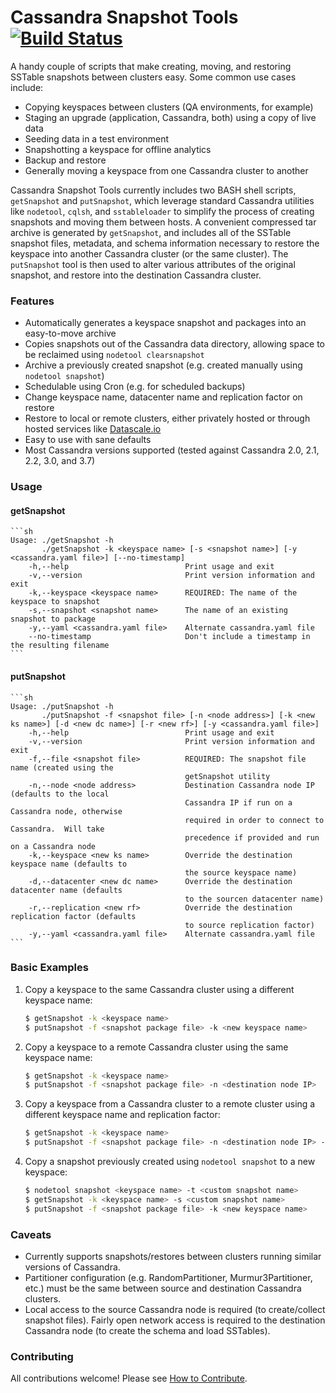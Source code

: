 # Cassandra Snapshot Tools [![Build Status](https://travis-ci.org/AppliedInfrastructure/cassandra-snapshot-tools.svg?branch=master)](https://travis-ci.org/AppliedInfrastructure/cassandra-snapshot-tools)
A handy couple of scripts that make creating, moving, and restoring SSTable snapshots between clusters easy.  Some common use cases include:
* Copying keyspaces between clusters (QA environments, for example)
* Staging an upgrade (application, Cassandra, both) using a copy of live data
* Seeding data in a test environment
* Snapshotting a keyspace for offline analytics
* Backup and restore
* Generally moving a keyspace from one Cassandra cluster to another

Cassandra Snapshot Tools currently includes two BASH shell scripts, `getSnapshot` and `putSnapshot`, which leverage standard Cassandra utilities like `nodetool`, `cqlsh`, and `sstableloader` to simplify the process of creating snapshots and moving them between hosts.  A convenient compressed tar archive is generated by `getSnapshot`, and includes all of the SSTable snapshot files, metadata, and schema information necessary to restore the keyspace into another Cassandra cluster (or the same cluster).  The `putSnapshot` tool is then used to alter various attributes of the original snapshot, and restore into the destination Cassandra cluster.

### Features
* Automatically generates a keyspace snapshot and packages into an easy-to-move archive
* Copies snapshots out of the Cassandra data directory, allowing space to be reclaimed using `nodetool clearsnapshot`
* Archive a previously created snapshot (e.g. created manually using `nodetool snapshot`)
* Schedulable using Cron (e.g. for scheduled backups)
* Change keyspace name, datacenter name and replication factor on restore
* Restore to local or remote clusters, either privately hosted or through hosted services like [Datascale.io](http://datascale.io)
* Easy to use with sane defaults
* Most Cassandra versions supported (tested against Cassandra 2.0, 2.1, 2.2, 3.0, and 3.7)

### Usage
#### getSnapshot

    ```sh
    Usage: ./getSnapshot -h
           ./getSnapshot -k <keyspace name> [-s <snapshot name>] [-y <cassandra.yaml file>] [--no-timestamp]
        -h,--help                          Print usage and exit
        -v,--version                       Print version information and exit
        -k,--keyspace <keyspace name>      REQUIRED: The name of the keyspace to snapshot
        -s,--snapshot <snapshot name>      The name of an existing snapshot to package
        -y,--yaml <cassandra.yaml file>    Alternate cassandra.yaml file
        --no-timestamp                     Don't include a timestamp in the resulting filename
    ```

#### putSnapshot

    ```sh
    Usage: ./putSnapshot -h
           ./putSnapshot -f <snapshot file> [-n <node address>] [-k <new ks name>] [-d <new dc name>] [-r <new rf>] [-y <cassandra.yaml file>]
        -h,--help                          Print usage and exit
        -v,--version                       Print version information and exit
        -f,--file <snapshot file>          REQUIRED: The snapshot file name (created using the
                                           getSnapshot utility
        -n,--node <node address>           Destination Cassandra node IP (defaults to the local
                                           Cassandra IP if run on a Cassandra node, otherwise
                                           required in order to connect to Cassandra.  Will take
                                           precedence if provided and run on a Cassandra node
        -k,--keyspace <new ks name>        Override the destination keyspace name (defaults to
                                           the source keyspace name)
        -d,--datacenter <new dc name>      Override the destination datacenter name (defaults
                                           to the sourcen datacenter name)
        -r,--replication <new rf>          Override the destination replication factor (defaults
                                           to source replication factor)
        -y,--yaml <cassandra.yaml file>    Alternate cassandra.yaml file
    ```

### Basic Examples
1. Copy a keyspace to the same Cassandra cluster using a different keyspace name:

    ```sh
    $ getSnapshot -k <keyspace name>
    $ putSnapshot -f <snapshot package file> -k <new keyspace name>
    ```
2. Copy a keyspace to a remote Cassandra cluster using the same keyspace name:

    ```sh
    $ getSnapshot -k <keyspace name>
    $ putSnapshot -f <snapshot package file> -n <destination node IP>
    ```
3. Copy a keyspace from a Cassandra cluster to a remote cluster using a different keyspace name and replication factor:

    ```sh
    $ getSnapshot -k <keyspace name>
    $ putSnapshot -f <snapshot package file> -n <destination node IP> -k <new keyspace name> -r 1
    ```
4. Copy a snapshot previously created using `nodetool snapshot` to a new keyspace:

    ```sh
    $ nodetool snapshot <keyspace name> -t <custom snapshot name>
    $ getSnapshot -k <keyspace name> -s <custom snapshot name>
    $ putSnapshot -f <snapshot package file> -k <new keyspace name>
    ```

### Caveats
* Currently supports snapshots/restores between clusters running similar versions of Cassandra.
* Partitioner configuration (e.g. RandomPartitioner, Murmur3Partitioner, etc.) must be the same between source and destination Cassandra clusters.
* Local access to the source Cassandra node is required (to create/collect snapshot files).  Fairly open network access is required to the destination Cassandra node (to create the schema and load SSTables).

### Contributing
All contributions welcome!  Please see [How to Contribute](CONTRIBUTING.md).
